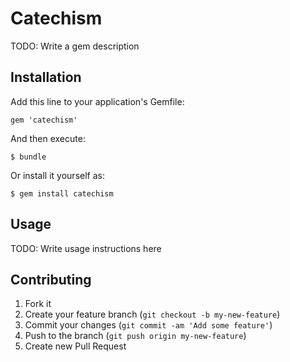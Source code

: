 # Catechism

TODO: Write a gem description

## Installation

Add this line to your application's Gemfile:

    gem 'catechism'

And then execute:

    $ bundle

Or install it yourself as:

    $ gem install catechism

## Usage

TODO: Write usage instructions here

## Contributing

1. Fork it
2. Create your feature branch (`git checkout -b my-new-feature`)
3. Commit your changes (`git commit -am 'Add some feature'`)
4. Push to the branch (`git push origin my-new-feature`)
5. Create new Pull Request
